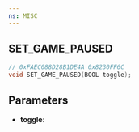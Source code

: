 ```yaml
---
ns: MISC
---
```

## SET_GAME_PAUSED

```c
// 0xFAEC088D28B1DE4A 0x8230FF6C
void SET_GAME_PAUSED(BOOL toggle);
```

## Parameters
* **toggle**:
